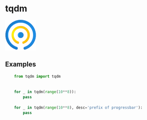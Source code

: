 tqdm
====

![tqdm Logo](./logo.gif)

Examples
--------
```python
    from tqdm import tqdm


    for _ in tqdm(range(10**8)):
        pass

    for _ in tqdm(range(10**8), desc='prefix of progressbar'):
        pass
```